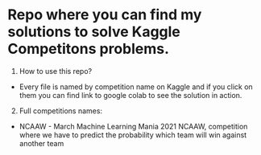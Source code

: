# Repo where you can find my solutions to solve Kaggle Competitons problems.
1. How to use this repo?
  - Every file is named by competition name on Kaggle and if you click on them you can find link to google colab    to see the solution in action.
2. Full competitions names:
 - NCAAW - March Machine Learning Mania 2021 NCAAW, competition where we have to predict the probability which team will win against another team
